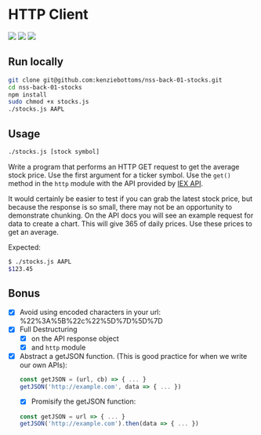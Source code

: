 # HTTP Client

![](https://img.shields.io/badge/mvp-working-green.svg)
![](https://img.shields.io/badge/data-iex_api-yellow.svg)
![](https://img.shields.io/badge/bonus-working-green.svg)

## Run locally

```bash
git clone git@github.com:kenziebottoms/nss-back-01-stocks.git
cd nss-back-01-stocks
npm install
sudo chmod +x stocks.js
./stocks.js AAPL
```

## Usage

```bash
./stocks.js [stock symbol]
```

Write a program that performs an HTTP GET request to get the average stock
price. Use the first argument for a ticker symbol. Use the `get()` method in the
`http` module with the API provided by [IEX API](https://iextrading.com/developer/).

It would certainly be easier to test if you can grab the latest stock price, but
because the response is so small, there may not be an opportunity to demonstrate
chunking. On the API docs you will see an example request for data to create a
chart. This will give 365 of daily prices. Use these prices to get an average.

Expected:

```bash
$ ./stocks.js AAPL
$123.45
```

## Bonus

- [x] Avoid using encoded characters in your url: %22%3A%5B%22c%22%5D%7D%5D%7D
- [x] Full Destructuring
    - [x] on the API response object
    - [x] and `http` module
- [x] Abstract a getJSON function. (This is good practice for when we write our own APIs):
    ```js
    const getJSON = (url, cb) => { ... }
    getJSON('http://example.com', data => { ... })
    ```
    - [x] Promisify the getJSON function:

    ```js
    const getJSON = url => { ... }
    getJSON('http://example.com').then(data => { ... })
    ```